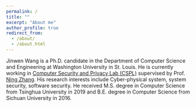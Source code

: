 ```yaml
---
permalink: /
title: ""
excerpt: "About me"
author_profile: true
redirect_from: 
  - /about/
  - /about.html
---
```

Jinwen Wang is a Ph.D. candidate in the Department of Computer Science and Engineering at Washington University in St. Louis. He is currently working in [Computer Security and Privacy Lab (CSPL)](https://cybersecurity.seas.wustl.edu) supervised by Prof. [Ning Zhang](https://cybersecurity.seas.wustl.edu/ning/index.html). His research interests include Cyber-physical system, system security, software security. He received M.S. degree in Computer Science from Tsinghua University in 2019 and B.E. degree in Computer Science from Sichuan University in 2016.

